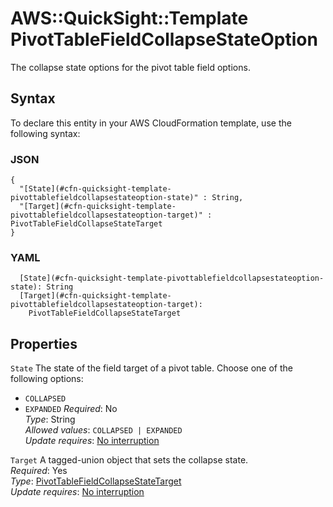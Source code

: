 # AWS::QuickSight::Template PivotTableFieldCollapseStateOption<a name="aws-properties-quicksight-template-pivottablefieldcollapsestateoption"></a>

The collapse state options for the pivot table field options\.

## Syntax<a name="aws-properties-quicksight-template-pivottablefieldcollapsestateoption-syntax"></a>

To declare this entity in your AWS CloudFormation template, use the following syntax:

### JSON<a name="aws-properties-quicksight-template-pivottablefieldcollapsestateoption-syntax.json"></a>

```
{
  "[State](#cfn-quicksight-template-pivottablefieldcollapsestateoption-state)" : String,
  "[Target](#cfn-quicksight-template-pivottablefieldcollapsestateoption-target)" : PivotTableFieldCollapseStateTarget
}
```

### YAML<a name="aws-properties-quicksight-template-pivottablefieldcollapsestateoption-syntax.yaml"></a>

```
  [State](#cfn-quicksight-template-pivottablefieldcollapsestateoption-state): String
  [Target](#cfn-quicksight-template-pivottablefieldcollapsestateoption-target): 
    PivotTableFieldCollapseStateTarget
```

## Properties<a name="aws-properties-quicksight-template-pivottablefieldcollapsestateoption-properties"></a>

`State`  <a name="cfn-quicksight-template-pivottablefieldcollapsestateoption-state"></a>
The state of the field target of a pivot table\. Choose one of the following options:  
+  `COLLAPSED` 
+  `EXPANDED` 
*Required*: No  
*Type*: String  
*Allowed values*: `COLLAPSED | EXPANDED`  
*Update requires*: [No interruption](https://docs.aws.amazon.com/AWSCloudFormation/latest/UserGuide/using-cfn-updating-stacks-update-behaviors.html#update-no-interrupt)

`Target`  <a name="cfn-quicksight-template-pivottablefieldcollapsestateoption-target"></a>
A tagged\-union object that sets the collapse state\.  
*Required*: Yes  
*Type*: [PivotTableFieldCollapseStateTarget](aws-properties-quicksight-template-pivottablefieldcollapsestatetarget.md)  
*Update requires*: [No interruption](https://docs.aws.amazon.com/AWSCloudFormation/latest/UserGuide/using-cfn-updating-stacks-update-behaviors.html#update-no-interrupt)